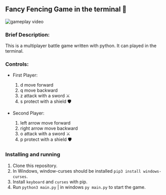 ## Fancy Fencing Game in the terminal 🤺

![gameplay video](https://s4.gifyu.com/images/ezgif.com-gif-maker9a52ed18ba9071b4.gif)

### Brief Description:

This is a multiplayer battle game written with python.
It can played in the terminal.

### Controls:

- First Player:

  1. d move forward
  2. q move backward
  3. z attack with a sword ⚔️
  4. s protect with a shield 🛡️

- Second Player:
  1. left arrow move forward
  2. right arrow move backward
  3. o attack with a sword ⚔️
  4. p protect with a shield 🛡️

### Installing and running

1.  Clone this repository.
2.  In Windows, window-curses should be installed `pip3 install windows-curses`.
3.  Install `keyboard` and `curses` with pip.
4.  Run `python3 main.py` | in windows `py main.py` to start the game.

